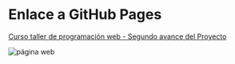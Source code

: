 # Enlace a GitHub Pages

[Curso taller de programación web - Segundo avance del Proyecto](https://robermejia.github.io/avance2_proyecto_taller_de_programacion_web-main/)
  
![página web](https://i.ibb.co/SXzRZjz/image.png)